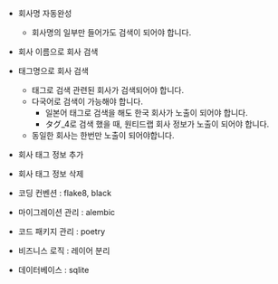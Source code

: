 

- 회사명 자동완성
  - 회사명의 일부만 들어가도 검색이 되어야 합니다.
- 회사 이름으로 회사 검색
- 태그명으로 회사 검색
  - 태그로 검색 관련된 회사가 검색되어야 합니다.
  - 다국어로 검색이 가능해야 합니다.
    - 일본어 태그로 검색을 해도 한국 회사가 노출이 되어야 합니다.
    - タグ_4로 검색 했을 때, 원티드랩 회사 정보가 노출이 되어야 합니다.
  - 동일한 회사는 한번만 노출이 되어야합니다.
- 회사 태그 정보 추가
- 회사 태그 정보 삭제




- 코딩 컨벤션 : flake8, black
- 마이그레이션 관리 : alembic
- 코드 패키지 관리 : poetry
- 비즈니스 로직 : 레이어 분리
- 데이터베이스 : sqlite
